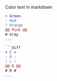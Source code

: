 Color text in markdown

```diff
+ Green
- Red
! Orange
@@ Pink @@
# Gray
...

```diff
+ C +
- O -
! L !
@@ O @@
# R #
...